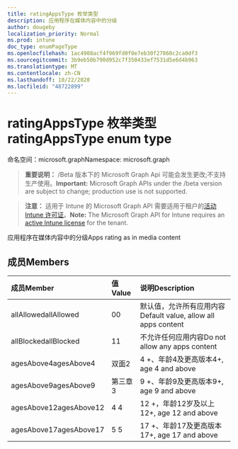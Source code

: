 ```yaml
---
title: ratingAppsType 枚举类型
description: 应用程序在媒体内容中的分级
author: dougeby
localization_priority: Normal
ms.prod: intune
doc_type: enumPageType
ms.openlocfilehash: 1ac4908acf4f969fd0f0e7eb30f27860c2ca0df3
ms.sourcegitcommit: 3b9eb50b790d952c7f350433ef7531d5e6d4b963
ms.translationtype: MT
ms.contentlocale: zh-CN
ms.lasthandoff: 10/22/2020
ms.locfileid: "48722899"
---
```

# <a name="ratingappstype-enum-type"></a><span data-ttu-id="8668e-103">ratingAppsType 枚举类型</span><span class="sxs-lookup"><span data-stu-id="8668e-103">ratingAppsType enum type</span></span>

<span data-ttu-id="8668e-104">命名空间：microsoft.graph</span><span class="sxs-lookup"><span data-stu-id="8668e-104">Namespace: microsoft.graph</span></span>

> <span data-ttu-id="8668e-105">**重要说明：** /Beta 版本下的 Microsoft Graph Api 可能会发生更改;不支持生产使用。</span><span class="sxs-lookup"><span data-stu-id="8668e-105">**Important:** Microsoft Graph APIs under the /beta version are subject to change; production use is not supported.</span></span>

> <span data-ttu-id="8668e-106">**注意：** 适用于 Intune 的 Microsoft Graph API 需要适用于租户的[活动 Intune 许可证](https://go.microsoft.com/fwlink/?linkid=839381)。</span><span class="sxs-lookup"><span data-stu-id="8668e-106">**Note:** The Microsoft Graph API for Intune requires an [active Intune license](https://go.microsoft.com/fwlink/?linkid=839381) for the tenant.</span></span>

<span data-ttu-id="8668e-107">应用程序在媒体内容中的分级</span><span class="sxs-lookup"><span data-stu-id="8668e-107">Apps rating as in media content</span></span>

## <a name="members"></a><span data-ttu-id="8668e-108">成员</span><span class="sxs-lookup"><span data-stu-id="8668e-108">Members</span></span>
|<span data-ttu-id="8668e-109">成员</span><span class="sxs-lookup"><span data-stu-id="8668e-109">Member</span></span>|<span data-ttu-id="8668e-110">值</span><span class="sxs-lookup"><span data-stu-id="8668e-110">Value</span></span>|<span data-ttu-id="8668e-111">说明</span><span class="sxs-lookup"><span data-stu-id="8668e-111">Description</span></span>|
|:---|:---|:---|
|<span data-ttu-id="8668e-112">allAllowed</span><span class="sxs-lookup"><span data-stu-id="8668e-112">allAllowed</span></span>|<span data-ttu-id="8668e-113">0</span><span class="sxs-lookup"><span data-stu-id="8668e-113">0</span></span>|<span data-ttu-id="8668e-114">默认值，允许所有应用内容</span><span class="sxs-lookup"><span data-stu-id="8668e-114">Default value, allow all apps content</span></span>|
|<span data-ttu-id="8668e-115">allBlocked</span><span class="sxs-lookup"><span data-stu-id="8668e-115">allBlocked</span></span>|<span data-ttu-id="8668e-116">1</span><span class="sxs-lookup"><span data-stu-id="8668e-116">1</span></span>|<span data-ttu-id="8668e-117">不允许任何应用内容</span><span class="sxs-lookup"><span data-stu-id="8668e-117">Do not allow any apps content</span></span>|
|<span data-ttu-id="8668e-118">agesAbove4</span><span class="sxs-lookup"><span data-stu-id="8668e-118">agesAbove4</span></span>|<span data-ttu-id="8668e-119">双面</span><span class="sxs-lookup"><span data-stu-id="8668e-119">2</span></span>|<span data-ttu-id="8668e-120">4 +、年龄4及更高版本</span><span class="sxs-lookup"><span data-stu-id="8668e-120">4+, age 4 and above</span></span>|
|<span data-ttu-id="8668e-121">agesAbove9</span><span class="sxs-lookup"><span data-stu-id="8668e-121">agesAbove9</span></span>|<span data-ttu-id="8668e-122">第三章</span><span class="sxs-lookup"><span data-stu-id="8668e-122">3</span></span>|<span data-ttu-id="8668e-123">9 +、年龄9及更高版本</span><span class="sxs-lookup"><span data-stu-id="8668e-123">9+, age 9 and above</span></span>|
|<span data-ttu-id="8668e-124">agesAbove12</span><span class="sxs-lookup"><span data-stu-id="8668e-124">agesAbove12</span></span>|<span data-ttu-id="8668e-125">4 </span><span class="sxs-lookup"><span data-stu-id="8668e-125">4</span></span>|<span data-ttu-id="8668e-126">12 +，年龄12岁及以上</span><span class="sxs-lookup"><span data-stu-id="8668e-126">12+, age 12 and above</span></span> |
|<span data-ttu-id="8668e-127">agesAbove17</span><span class="sxs-lookup"><span data-stu-id="8668e-127">agesAbove17</span></span>|<span data-ttu-id="8668e-128">5 </span><span class="sxs-lookup"><span data-stu-id="8668e-128">5</span></span>|<span data-ttu-id="8668e-129">17 +、年龄17及更高版本</span><span class="sxs-lookup"><span data-stu-id="8668e-129">17+, age 17 and above</span></span>|





